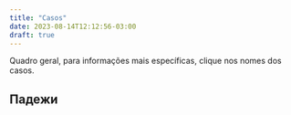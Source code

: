 ```yaml
---
title: "Casos"
date: 2023-08-14T12:12:56-03:00
draft: true
---
```


Quadro geral, para informações mais específicas, clique nos nomes dos casos.


## Падежи

<!-- 
| падеж
| :---:  
| именительный
| винительный
|
| предложный -->

<!--
### единственное число

|     женский род         |    мужской род   |    средний род    |
|        :---:            |       :---:      |             ---:  |
| новая вкладка.          |                  | новое письмо      |
| открыть новую вкладку   |                  |                   |
| Открытие новых вкладок  |                  |                   |
| в новой вкладке         |                  |                   |

### множественное число    | -->
